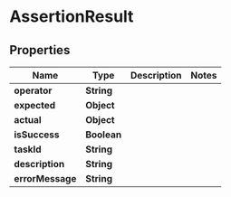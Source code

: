 

# AssertionResult


## Properties

| Name | Type | Description | Notes |
|------------ | ------------- | ------------- | -------------|
|**operator** | **String** |  |  |
|**expected** | **Object** |  |  |
|**actual** | **Object** |  |  |
|**isSuccess** | **Boolean** |  |  |
|**taskId** | **String** |  |  |
|**description** | **String** |  |  |
|**errorMessage** | **String** |  |  |



